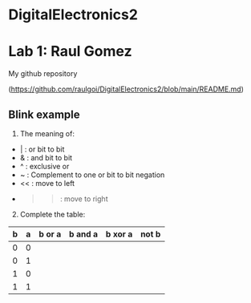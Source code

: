 # DigitalElectronics2
# Lab 1: Raul Gomez
My github repository

(https://github.com/raulgoi/DigitalElectronics2/blob/main/README.md)

## Blink example

1. The meaning of:

 * | : or bit to bit
 * & : and bit to bit
 * ^ : exclusive or
 * ~ : Complement to one or bit to bit negation
 * << : move to left
 * >> : move to right

2. Complete the table:


| b | a | b or a | b and a | b xor a | not b |
| - | - | ------ | ------- | ------- | ----- |
| 0 | 0 |
| 0 | 1 |
| 1 | 0 |
| 1 | 1 |
